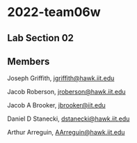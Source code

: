 # 2022-team06w
## Lab Section 02

## Members
Joseph Griffith, jgriffith@hawk.iit.edu

Jacob Roberson, jroberson@hawk.iit.edu

Jacob A Brooker, jbrooker@iit.edu

Daniel D Stanecki, dstanecki@hawk.iit.edu

Arthur Arreguin, AArreguin@hawk.iit.edu

